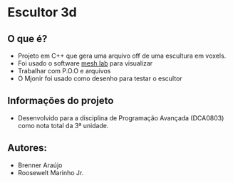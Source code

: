 # Escultor 3d
## O que  é?
- Projeto em C++ que gera uma arquivo off de uma escultura em voxels.
- Foi usado o software [mesh lab](https://www.meshlab.net/) para visualizar
- Trabalhar com P.O.O e arquivos
- O Mjonir foi usado como desenho para testar o escultor
## Informações do projeto
- Desenvolvido para a disciplina de Programação Avançada (DCA0803) como nota total da 3ª unidade.
 
## Autores:
- Brenner Araújo
- Roosewelt Marinho Jr.
